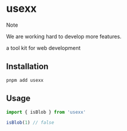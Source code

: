 # usexx

> [!NOTE]
> We are working hard to develop more features.

a tool kit for web development

## Installation

```pnpm
pnpm add usexx
```

## Usage

```ts
import { isBlob } from 'usexx'

isBlob(1) // false
```
